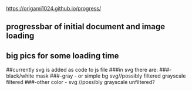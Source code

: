 https://origami1024.github.io/progress/

## progressbar of initial document and image loading 
## big pics for some loading time


##currently svg is added as code to js file
###in svg there are:
###-black/white mask
###-gray - or simple bg svg//possibly filtered grayscale filtered
###-other color - svg //possibly grayscale unfiltered?